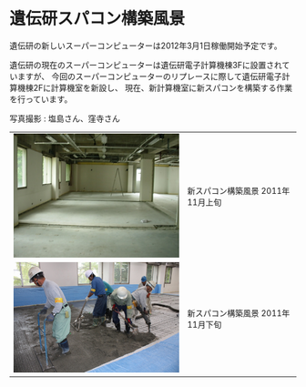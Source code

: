 # 遺伝研スパコン構築風景

遺伝研の新しいスーパーコンピューターは2012年3月1日稼働開始予定です。

遺伝研の現在のスーパーコンピューターは遺伝研電子計算機棟3Fに設置されていますが、
今回のスーパーコンピューターのリプレースに際して遺伝研電子計算機棟2Fに計算機室を新設し、
現在、新計算機室に新スパコンを構築する作業を行っています。

写真撮影 : 塩島さん、窪寺さん

<table>
<tr><td><img src="images/DSCN1639.JPG" width="400" /></td><td>新スパコン構築風景 2011年11月上旬</td></tr>
<tr><td><img src="images/2011-11-17_005.jpg" width="400" /></td><td>新スパコン構築風景 2011年11月下旬</td></tr>
</table>


